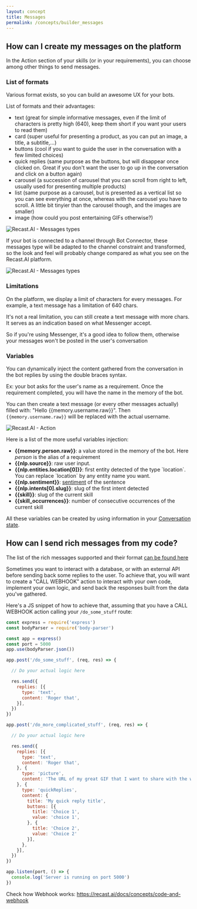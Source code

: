 ```yaml
---
layout: concept
title: Messages
permalink: /concepts/builder_messages
---
```


## How can I create my messages on the platform

In the Action section of your skills (or in your requirements), you can choose among other things to send messages.

### List of formats
Various format exists, so you can build an awesome UX for your bots.

List of formats and their advantages:
- text (great for simple informative messages, even if the limit of characters is pretty high (640), keep them short if you want your users to read them)
- card (super useful for presenting a product, as you can put an image, a title, a subtitle,...)
- buttons (cool if you want to guide the user in the conversation with a few limited choices)
- quick replies (same purpose as the buttons, but will disappear once clicked on. Great if you don't want the user to go up in the conversation and click on a button again)
- carousel (a succession of carousel that you can scroll from right to left, usually used for presenting multiple products)
- list (same purpose as a carousel, but is presented as a vertical list so you can see everything at once, whereas with the carousel you have to scroll. A little bit tinyier than the carousel though, and the images are smaller)
- image (how could you post entertaining GIFs otherwise?)

![Recast.AI - Messages types](https://cdn.recast.ai/man/recast-ai-type-of-messages.png)

If your bot is connected to a channel through Bot Connector, these messages type will be adapted to the channel constraint and transformed, so the look and feel will probably change compared as what you see on the Recast.AI platform.

![Recast.AI - Messages types](https://cdn.recast.ai/man/bot-builder/test-card-recast-ai.png)

### Limitations

On the platform, we display a limit of characters for every messages. For example, a text message has a limitation of 640 chars.

It's not a real limitation, you can still create a text message with more chars. It serves as an indication based on what
Messenger accept.

So if you're using Messenger, it's a good idea to follow them, otherwise your messages won't be posted in the user's conversation

### Variables

You can dynamically inject the content gathered from the conversation in the bot replies by using the double braces syntax.

Ex: your bot asks for the user's name as a requirement. Once the requirement completed, you will have
the name in the memory of the bot.

You can then create a text message (or every other messages actually) filled with: "Hello {{memory.username.raw}}".
Then `{{memory.username.raw}}` will be replaced with the actual username.

![Recast.AI - Action](https://cdn.recast.ai/man/recast-ai-action-2.png)

Here is a list of the more useful variables injection:

* **{{memory.person.raw}}**: a value stored in the memory of the bot. Here *person* is the alias of a requirement
* **{{nlp.source}}**: raw user input.
* **{{nlp.entities.location[0]}}**: first entity detected of the type \`location\`. You can replace \`location\` by any entity name you want.
* **{{nlp.sentiment}}**: <a href="https://recast.ai/docs/api-reference#sentence-sentiments" target="_blank" rel="noopener noreferrer">sentiment</a> of the sentence
* **{{nlp.intents[0].slug}}**: slug of the first intent detected
* **{{skill}}**: slug of the current skill
* **{{skill_occurrences}}**: number of consecutive occurrences of the current skill

All these variables can be created by using information in your [Conversation state](https://recast.ai/docs/concepts/conversation-state).


## How can I send rich messages from my code?

The list of the rich messages supported and their format [can be found here](https://recast.ai/docs/concepts/structured-messages)

Sometimes you want to interact with a database, or with an external API before sending back some replies to the user.
To achieve that, you will want to create a "CALL WEBHOOK" action to interact with your own code, implement your own logic, and send back the responses built from
the data you've gathered.

Here's a JS snippet of how to achieve that, assuming that you have a CALL WEBHOOK action calling your `/do_some_stuff` route:

~~~ js
const express = require('express')
const bodyParser = require('body-parser')

const app = express()
const port = 5000
app.use(bodyParser.json())

app.post('/do_some_stuff', (req, res) => {

  // Do your actual logic here

  res.send({
    replies: [{
      type: 'text',
      content: 'Roger that',
    }],
  })
})

app.post('/do_more_complicated_stuff', (req, res) => {

  // Do your actual logic here

  res.send({
    replies: [{
      type: 'text',
      content: 'Roger that',
    }, {
      type: 'picture',
      content: 'The URL of my great GIF that I want to share with the world',
    }, {
      type: 'quickReplies',
      content: {
        title: 'My quick reply title',
        buttons: [{
          title: 'Choice 1',
          value: 'choice 1',
        }, {
          title: 'Choice 2',
          value: 'Choice 2'
        }],
      },
    }],
  })
})

app.listen(port, () => {
  console.log('Server is running on port 5000')
})
~~~

Check how Webhook works: https://recast.ai/docs/concepts/code-and-webhook
